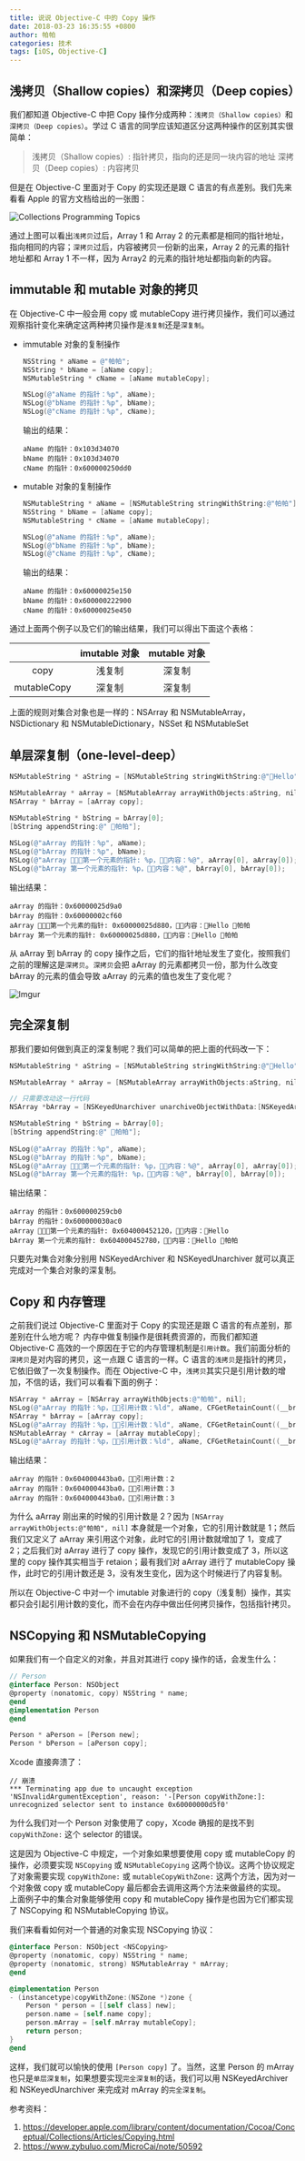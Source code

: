 ```yaml
---
title: 说说 Objective-C 中的 Copy 操作
date: 2018-03-23 16:35:55 +0800
author: 帕帕
categories: 技术 
tags: [iOS, Objective-C]
---
```


## 浅拷贝（Shallow copies）和深拷贝（Deep copies）

我们都知道 Objective-C 中把 Copy 操作分成两种：`浅拷贝（Shallow copies）`和`深拷贝（Deep copies）`。学过 C 语言的同学应该知道区分这两种操作的区别其实很简单：

> 浅拷贝（Shallow copies）: 指针拷贝，指向的还是同一块内容的地址
> 深拷贝（Deep copies）: 内容拷贝


但是在 Objective-C 里面对于 Copy 的实现还是跟 C 语言的有点差别。我们先来看看 Apple 的官方文档给出的一张图：

![Collections Programming Topics](https://developer.apple.com/library/content/documentation/Cocoa/Conceptual/Collections/Art/CopyingCollections_2x.png)

通过上图可以看出`浅拷贝`过后，Array 1 和 Array 2 的元素都是相同的指针地址，指向相同的内容；`深拷贝`过后，内容被拷贝一份新的出来，Array 2 的元素的指针地址都和 Array 1 不一样，因为 Array2 的元素的指针地址都指向新的内容。

## immutable 和 mutable 对象的拷贝

在 Objective-C 中一般会用 copy 或 mutableCopy 进行拷贝操作，我们可以通过观察指针变化来确定这两种拷贝操作是`浅复制`还是`深复制`。
    
* immutable 对象的复制操作

    ```Objective-C
    NSString * aName = @"帕帕";
    NSString * bName = [aName copy];
    NSMutableString * cName = [aName mutableCopy];
    
    NSLog(@"aName 的指针：%p", aName);
    NSLog(@"bName 的指针：%p", bName);
    NSLog(@"cName 的指针：%p", cName);
    
    ```

    输出的结果：
    
    ```
    aName 的指针：0x103d34070
    bName 的指针：0x103d34070
    cName 的指针：0x600000250dd0
    ```

* mutable 对象的复制操作

    ```Objective-C
    NSMutableString * aName = [NSMutableString stringWithString:@"帕帕"];
    NSString * bName = [aName copy];
    NSMutableString * cName = [aName mutableCopy];
    
    NSLog(@"aName 的指针：%p", aName);
    NSLog(@"bName 的指针：%p", bName);
    NSLog(@"cName 的指针：%p", cName);
    
    ```

    输出的结果：
    
    ```
    aName 的指针：0x60000025e150
    bName 的指针：0x600000222900
    cName 的指针：0x60000025e450
    ```

通过上面两个例子以及它们的输出结果，我们可以得出下面这个表格：

|  | imutable 对象 | mutable 对象 |
| :---: | :---: | :---: |
| copy | 浅复制 | 深复制 |
| mutableCopy | 深复制| 深复制 |

上面的规则对集合对象也是一样的：NSArray 和 NSMutableArray，NSDictionary 和 NSMutableDictionary，NSSet 和 NSMutableSet


## 单层深复制（one-level-deep）

```Objective-C
NSMutableString * aString = [NSMutableString stringWithString:@"Hello"]

NSMutableArray * aArray = [NSMutableArray arrayWithObjects:aString, nil];
NSArray * bArray = [aArray copy];

NSMutableString * bString = bArray[0];
[bString appendString:@" 帕帕"];
    
NSLog(@"aArray 的指针：%p", aName);
NSLog(@"bArray 的指针：%p", bName);
NSLog(@"aArray 第一个元素的指针: %p，内容：%@", aArray[0], aArray[0]);
NSLog(@"bArray 第一个元素的指针: %p，内容：%@", bArray[0], bArray[0]);
```

输出结果：

```
aArray 的指针：0x60000025d9a0
bArray 的指针：0x60000002cf60
aArray 第一个元素的指针: 0x60000025d880，内容：Hello 帕帕
bArray 第一个元素的指针: 0x60000025d880，内容：Hello 帕帕
```

从 aArray 到 bArray 的 copy 操作之后，它们的指针地址发生了变化，按照我们之前的理解这是`深拷贝`。`深拷贝`会把 aArray 的元素都拷贝一份，那为什么改变 bArray 的元素的值会导致 aArray 的元素的值也发生了变化呢？

![Imgur](https://i.imgur.com/svn3AbQ.png)

## 完全深复制

那我们要如何做到真正的深复制呢？我们可以简单的把上面的代码改一下：

```Objective-C
NSMutableString * aString = [NSMutableString stringWithString:@"Hello"]

NSMutableArray * aArray = [NSMutableArray arrayWithObjects:aString, nil];

// 只需要改动这一行代码
NSArray *bArray = [NSKeyedUnarchiver unarchiveObjectWithData:[NSKeyedArchiver archivedDataWithRootObject:aArray]];

NSMutableString * bString = bArray[0];
[bString appendString:@" 帕帕"];
    
NSLog(@"aArray 的指针：%p", aName);
NSLog(@"bArray 的指针：%p", bName);
NSLog(@"aArray 第一个元素的指针: %p，内容：%@", aArray[0], aArray[0]);
NSLog(@"bArray 第一个元素的指针: %p，内容：%@", bArray[0], bArray[0]);
```

输出结果：

```
aArray 的指针：0x600000259cb0
bArray 的指针：0x600000030ac0
aArray 第一个元素的指针: 0x604000452120，内容：Hello
bArray 第一个元素的指针: 0x604000452780，内容：Hello 帕帕
```

只要先对集合对象分别用 NSKeyedArchiver 和 NSKeyedUnarchiver 就可以真正完成对一个集合对象的深复制。

## Copy 和 内存管理

之前我们说过 Objective-C 里面对于 Copy 的实现还是跟 C 语言的有点差别，那差别在什么地方呢？
内存中做复制操作是很耗费资源的，而我们都知道 Objective-C 高效的一个原因在于它的内存管理机制是`引用计数`。我们前面分析的`深拷贝`是对内容的拷贝，这一点跟 C 语言的一样。C 语言的`浅拷贝`是指针的拷贝，它依旧做了一次复制操作。而在 Objective-C 中，`浅拷贝`其实只是引用计数的增加，不信的话，我们可以看看下面的例子：

```Objective-C
NSArray * aArray = [NSArray arrayWithObjects:@"帕帕", nil];
NSLog(@"aArray 的指针：%p，引用计数：%ld", aName, CFGetRetainCount((__bridge CFTypeRef)(aArray)));
NSArray * bArray = [aArray copy];
NSLog(@"aArray 的指针：%p，引用计数：%ld", aName, CFGetRetainCount((__bridge CFTypeRef)(aArray)));
NSMutableArray * cArray = [aArray mutableCopy];
NSLog(@"aArray 的指针：%p，引用计数：%ld", aName, CFGetRetainCount((__bridge CFTypeRef)(aArray)));
```

输出结果：

```
aArray 的指针：0x604000443ba0，引用计数：2
aArray 的指针：0x604000443ba0，引用计数：3
aArray 的指针：0x604000443ba0，引用计数：3
```

为什么 aArray 刚出来的时候的引用计数是 2？因为 `[NSArray arrayWithObjects:@"帕帕", nil]` 本身就是一个对象，它的引用计数就是 1；然后我们又定义了 aArray 来引用这个对象，此时它的引用计数就增加了 1，变成了 2；之后我们对 aArray 进行了 copy 操作，发现它的引用计数变成了 3，所以这里的 copy 操作其实相当于 retaion；最有我们对 aArray 进行了 mutableCopy 操作，此时它的引用计数还是 3，没有发生变化，因为这个时候进行了内容复制。

所以在 Objective-C 中对一个 imutable 对象进行的 copy（浅复制）操作，其实都只会引起引用计数的变化，而不会在内存中做出任何拷贝操作，包括指针拷贝。

## NSCopying 和 NSMutableCopying

如果我们有一个自定义的对象，并且对其进行 copy 操作的话，会发生什么：

```Objective-C
// Person
@interface Person: NSObject
@property (nonatomic, copy) NSString * name;
@end
@implementation Person
@end

Person * aPerson = [Person new];
Person * bPerson = [aPerson copy];
```

Xcode 直接奔溃了：

```
// 崩溃
*** Terminating app due to uncaught exception 'NSInvalidArgumentException', reason: '-[Person copyWithZone:]: unrecognized selector sent to instance 0x60000000d5f0'
```

为什么我们对一个 Person 对象使用了 copy，Xcode 确报的是找不到 `copyWithZone:` 这个 selector 的错误。

这是因为 Objective-C 中规定，一个对象如果想要使用 copy 或 mutableCopy 的操作，必须要实现 `NSCopying` 或 `NSMutableCopying` 这两个协议。这两个协议规定了对象需要实现 `copyWithZone:` 或 `mutableCopyWithZone:` 这两个方法，因为对一个对象做 copy 或 mutableCopy 最后都会去调用这两个方法来做最终的实现。
上面例子中的集合对象能够使用 copy 和 mutableCopy 操作是也因为它们都实现了 NSCopying 和 NSMutableCopying 协议。

我们来看看如何对一个普通的对象实现 NSCopying 协议：

```Objective-C
@interface Person: NSObject <NSCopying>
@property (nonatomic, copy) NSString * name;
@property (nonatomic, strong) NSMutableArray * mArray;
@end

@implementation Person
- (instancetype)copyWithZone:(NSZone *)zone {
    Person * person = [[self class] new];
    person.name = [self.name copy];
    person.mArray = [self.mArray mutableCopy];
    return person;
}
@end
```
 
这样，我们就可以愉快的使用 `[Person copy]` 了。当然，这里 Person 的 mArray 也只是`单层深复制`，如果想要实现`完全深复制`的话，我们可以用 NSKeyedArchiver 和 NSKeyedUnarchiver 来完成对 mArray 的`完全深复制`。

参考资料：
1. https://developer.apple.com/library/content/documentation/Cocoa/Conceptual/Collections/Articles/Copying.html
2. https://www.zybuluo.com/MicroCai/note/50592

